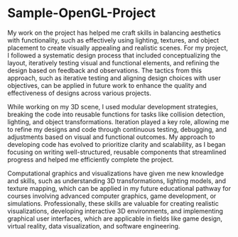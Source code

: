 # Sample-OpenGL-Project

My work on the project has helped me craft skills in balancing aesthetics with functionality, such as effectively using lighting, textures, and object placement to create visually appealing and realistic scenes. For my project, I followed a systematic design process that included conceptualizing the layout, iteratively testing visual and functional elements, and refining the design based on feedback and observations. The tactics from this approach, such as iterative testing and aligning design choices with user objectives, can be applied in future work to enhance the quality and effectiveness of designs across various projects.

While working on my 3D scene, I used modular development strategies, breaking the code into reusable functions for tasks like collision detection, lighting, and object transformations. Iteration played a key role, allowing me to refine my designs and code through continuous testing, debugging, and adjustments based on visual and functional outcomes. My approach to developing code has evolved to prioritize clarity and scalability, as I began focusing on writing well-structured, reusable components that streamlined progress and helped me efficiently complete the project.

Computational graphics and visualizations have given me new knowledge and skills, such as understanding 3D transformations, lighting models, and texture mapping, which can be applied in my future educational pathway for courses involving advanced computer graphics, game development, or simulations. Professionally, these skills are valuable for creating realistic visualizations, developing interactive 3D environments, and implementing graphical user interfaces, which are applicable in fields like game design, virtual reality, data visualization, and software engineering.
